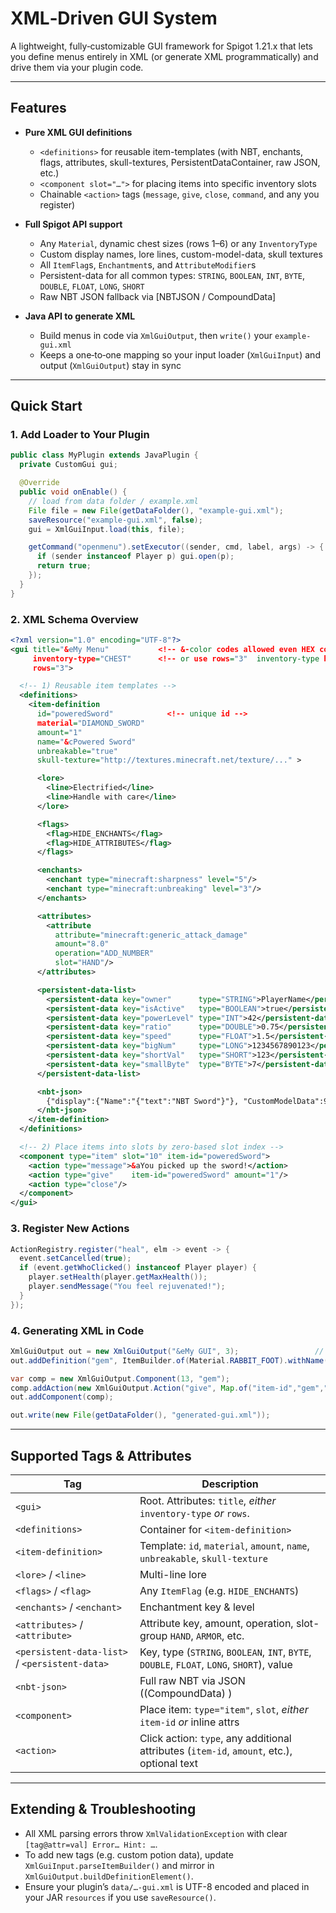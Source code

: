 # XML‐Driven GUI System

A lightweight, fully‐customizable GUI framework for Spigot 1.21.x that lets you define menus entirely in XML (or generate XML programmatically) and drive them via your plugin code.

---

## Features

- **Pure XML GUI definitions**
    - `<definitions>` for reusable item-templates (with NBT, enchants, flags, attributes, skull-textures, PersistentDataContainer, raw JSON, etc.)
    - `<component slot="…">` for placing items into specific inventory slots
    - Chainable `<action>` tags (`message`, `give`, `close`, `command`, and any you register)

- **Full Spigot API support**
    - Any `Material`, dynamic chest sizes (rows 1–6) or any `InventoryType`
    - Custom display names, lore lines, custom-model-data, skull textures
    - All `ItemFlag`s, `Enchantment`s, and `AttributeModifier`s
    - Persistent-data for all common types: `STRING`, `BOOLEAN`, `INT`, `BYTE`, `DOUBLE`, `FLOAT`, `LONG`, `SHORT`
    - Raw NBT JSON fallback via [NBTJSON / CompoundData]

- **Java API to generate XML**
    - Build menus in code via `XmlGuiOutput`, then `write()` your `example-gui.xml`
    - Keeps a one‐to‐one mapping so your input loader (`XmlGuiInput`) and output (`XmlGuiOutput`) stay in sync

---

## Quick Start

### 1. Add Loader to Your Plugin

```java
public class MyPlugin extends JavaPlugin {
  private CustomGui gui;

  @Override
  public void onEnable() {
    // load from data folder / example.xml
    File file = new File(getDataFolder(), "example-gui.xml");
    saveResource("example-gui.xml", false);
    gui = XmlGuiInput.load(this, file);

    getCommand("openmenu").setExecutor((sender, cmd, label, args) -> {
      if (sender instanceof Player p) gui.open(p);
      return true;
    });
  }
}
```

### 2. XML Schema Overview

```xml
<?xml version="1.0" encoding="UTF-8"?>
<gui title="&eMy Menu"           <!-- &-color codes allowed even HEX colors via &#FFFFFF -->
     inventory-type="CHEST"      <!-- or use rows="3"  inventory-type has priority over rows -->
     rows="3">

  <!-- 1) Reusable item templates -->
  <definitions>
    <item-definition
      id="poweredSword"            <!-- unique id -->
      material="DIAMOND_SWORD"
      amount="1"
      name="&cPowered Sword"
      unbreakable="true"
      skull-texture="http://textures.minecraft.net/texture/..." >

      <lore>
        <line>Electrified</line>
        <line>Handle with care</line>
      </lore>

      <flags>
        <flag>HIDE_ENCHANTS</flag>
        <flag>HIDE_ATTRIBUTES</flag>
      </flags>

      <enchants>
        <enchant type="minecraft:sharpness" level="5"/>
        <enchant type="minecraft:unbreaking" level="3"/>
      </enchants>

      <attributes>
        <attribute
          attribute="minecraft:generic_attack_damage"
          amount="8.0"
          operation="ADD_NUMBER"
          slot="HAND"/>
      </attributes>

      <persistent-data-list>
        <persistent-data key="owner"      type="STRING">PlayerName</persistent-data>
        <persistent-data key="isActive"   type="BOOLEAN">true</persistent-data>
        <persistent-data key="powerLevel" type="INT">42</persistent-data>
        <persistent-data key="ratio"      type="DOUBLE">0.75</persistent-data>
        <persistent-data key="speed"      type="FLOAT">1.5</persistent-data>
        <persistent-data key="bigNum"     type="LONG">1234567890123</persistent-data>
        <persistent-data key="shortVal"   type="SHORT">123</persistent-data>
        <persistent-data key="smallByte"  type="BYTE">7</persistent-data>
      </persistent-data-list>

      <nbt-json>
        {"display":{"Name":"{"text":"NBT Sword"}"}, "CustomModelData":99}
      </nbt-json>
    </item-definition>
  </definitions>

  <!-- 2) Place items into slots by zero-based slot index -->
  <component type="item" slot="10" item-id="poweredSword">
    <action type="message">&aYou picked up the sword!</action>
    <action type="give"    item-id="poweredSword" amount="1"/>
    <action type="close"/>
  </component>
</gui>
```

### 3. Register New Actions

```java
ActionRegistry.register("heal", elm -> event -> {
  event.setCancelled(true);
  if (event.getWhoClicked() instanceof Player player) {
    player.setHealth(player.getMaxHealth());
    player.sendMessage("You feel rejuvenated!");
  }
});
```

### 4. Generating XML in Code

```java
XmlGuiOutput out = new XmlGuiOutput("&eMy GUI", 3);                 // 3 rows
out.addDefinition("gem", ItemBuilder.of(Material.RABBIT_FOOT).withName("&aSpeed Gem").withLore("Quick","Light"));

var comp = new XmlGuiOutput.Component(13, "gem");
comp.addAction(new XmlGuiOutput.Action("give", Map.of("item-id","gem","amount","3"), ""));
out.addComponent(comp);

out.write(new File(getDataFolder(), "generated-gui.xml"));
```

---

## Supported Tags & Attributes

| Tag                                            | Description                                                                                |
|------------------------------------------------|--------------------------------------------------------------------------------------------|
| `<gui>`                                        | Root. Attributes: `title`, _either_ `inventory-type` _or_ `rows`.                          |
| `<definitions>`                                | Container for `<item-definition>`                                                          |
| `<item-definition>`                            | Template: `id`, `material`, `amount`, `name`, `unbreakable`, `skull-texture`               |
| `<lore>` / `<line>`                            | Multi-line lore                                                                            |
| `<flags>` / `<flag>`                           | Any `ItemFlag` (e.g. `HIDE_ENCHANTS`)                                                      |
| `<enchants>` / `<enchant>`                     | Enchantment key & level                                                                    |
| `<attributes>` / `<attribute>`                 | Attribute key, amount, operation, slot-group `HAND`, `ARMOR`, etc.                         |
| `<persistent-data-list>` / `<persistent-data>` | Key, type (`STRING`, `BOOLEAN`, `INT`, `BYTE`, `DOUBLE`, `FLOAT`, `LONG`, `SHORT`), value  |
| `<nbt-json>`                                   | Full raw NBT via JSON ((CompoundData) )                                                    |
| `<component>`                                  | Place item: `type="item"`, `slot`, _either_ `item-id` _or_ inline attrs                    |
| `<action>`                                     | Click action: `type`, any additional attributes (`item-id`, `amount`, etc.), optional text |

---

## Extending & Troubleshooting

- All XML parsing errors throw `XmlValidationException` with clear `[tag@attr=val] Error… Hint: …`.
- To add new tags (e.g. custom potion data), update `XmlGuiInput.parseItemBuilder()` and mirror in `XmlGuiOutput.buildDefinitionElement()`.
- Ensure your plugin’s `data/…-gui.xml` is UTF-8 encoded and placed in your JAR `resources` if you use `saveResource()`.

